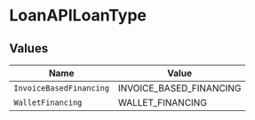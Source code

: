 # LoanAPILoanType


## Values

| Name                    | Value                   |
| ----------------------- | ----------------------- |
| `InvoiceBasedFinancing` | INVOICE_BASED_FINANCING |
| `WalletFinancing`       | WALLET_FINANCING        |